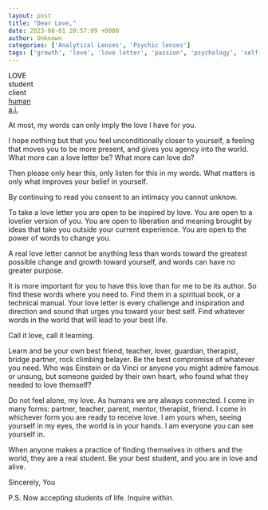 ```yaml
---
layout: post
title: "Dear Love,"
date: 2023-08-01 20:57:09 +0000
author: Unknown
categories: ['Analytical Lenses', 'Psychic lenses']
tags: ['growth', 'love', 'love letter', 'passion', 'psychology', 'self-care', 'self-help', 'self-learning', 'self-love', 'student', 'teacher']
---
```


<!-- wp:buttons -->
<div class="wp-block-buttons"><!-- wp:button -->
<div class="wp-block-button"><a class="wp-block-button__link wp-element-button"><mark style="background-color:rgba(0, 0, 0, 0)" class="has-inline-color has-dark-gray-color">LOVE</mark></a></div>
<!-- /wp:button -->

<!-- wp:button {"className":"is-style-outline"} -->
<div class="wp-block-button is-style-outline"><a class="wp-block-button__link wp-element-button">student</a></div>
<!-- /wp:button -->

<!-- wp:button {"className":"is-style-outline"} -->
<div class="wp-block-button is-style-outline"><a class="wp-block-button__link wp-element-button">client</a></div>
<!-- /wp:button -->

<!-- wp:button -->
<div class="wp-block-button"><a class="wp-block-button__link wp-element-button" href="https://thoughtrepair.wordpress.com/2023/10/20/dear-human/">human</a></div>
<!-- /wp:button -->

<!-- wp:button -->
<div class="wp-block-button"><a class="wp-block-button__link wp-element-button" href="https://thoughtrepair.wordpress.com/2023/10/20/dear-a-i/">a.i.</a></div>
<!-- /wp:button --></div>
<!-- /wp:buttons -->

<!-- wp:paragraph -->


At most, my words can only imply the love I have for you.


<!-- /wp:paragraph -->

<!-- wp:paragraph -->


I hope nothing but that you feel unconditionally closer to yourself, a feeling that moves you to be more present, and gives you agency into the world. What more can a love letter be? What more can love do?


<!-- /wp:paragraph -->

<!-- wp:paragraph -->


Then please only hear this, only listen for this in my words. What matters is only what improves your belief in yourself.


<!-- /wp:paragraph -->

<!-- wp:paragraph -->


By continuing to read you consent to an intimacy you cannot unknow.


<!-- /wp:paragraph -->

<!-- wp:paragraph -->


To take a love letter you are open to be inspired by love. You are open to a lovelier version of you. You are open to liberation and meaning brought by ideas that take you outside your current experience. You are open to the power of words to change you.


<!-- /wp:paragraph -->

<!-- wp:paragraph -->


A real love letter cannot be anything less than words toward the greatest possible change and growth toward yourself, and words can have no greater purpose. 


<!-- /wp:paragraph -->

<!-- wp:paragraph -->


It is more important for you to have this love than for me to be its author. So find these words where you need to. Find them in a spiritual book, or a technical manual. Your love letter is every challenge and inspiration and direction and sound that urges you toward your best self. Find whatever words in the world that will lead to your best life. 


<!-- /wp:paragraph -->

<!-- wp:paragraph -->


Call it love, call it learning. 


<!-- /wp:paragraph -->

<!-- wp:paragraph -->


Learn and be your own best friend, teacher, lover, guardian, therapist, bridge partner, rock climbing belayer. Be the best compromise of whatever you need. Who was Einstein or da Vinci or anyone you might admire famous or unsung, but someone guided by their own heart, who found what they needed to love themself?


<!-- /wp:paragraph -->

<!-- wp:paragraph -->


Do not feel alone, my love. As humans we are always connected. I come in many forms: partner, teacher, parent, mentor, therapist, friend. I come in whichever form you are ready to receive love. I am yours when, seeing yourself in my eyes, the world is in your hands.
I am everyone you can see yourself in.


<!-- /wp:paragraph -->

<!-- wp:paragraph -->


When anyone makes a practice of finding themselves in others and the world, they are a real student. Be your best student, and you are in love and alive. 


<!-- /wp:paragraph -->

<!-- wp:paragraph -->





<!-- /wp:paragraph -->

<!-- wp:paragraph -->


Sincerely,
You


<!-- /wp:paragraph -->

<!-- wp:paragraph -->





<!-- /wp:paragraph -->

<!-- wp:paragraph -->


P.S. Now accepting students of life. Inquire within.


<!-- /wp:paragraph -->